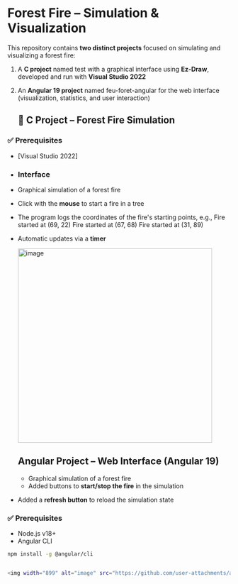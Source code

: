 #  Forest Fire – Simulation & Visualization

This repository contains **two distinct projects** focused on simulating and visualizing a forest fire:

1.  A **C project** named test with a graphical interface using **Ez-Draw**, developed and run with **Visual Studio 2022**
2.  An **Angular 19 project** named feu-foret-angular  for the web interface (visualization, statistics, and user interaction)

    ## 🔧 C Project – Forest Fire Simulation

### ✅ Prerequisites

- [Visual Studio 2022]

- ###  Interface

- Graphical simulation of a forest fire
- Click with the **mouse** to start a fire in a tree
- The program logs the coordinates of the fire's starting points, e.g.,
Fire started at (69, 22)
Fire started at (67, 68)
Fire started at (31, 89)
- Automatic updates via a **timer**

  <img width="438" alt="image" src="https://github.com/user-attachments/assets/33ff22ad-ef1d-41d9-80fb-7046c42dd0bc" />

  ##  Angular Project – Web Interface (Angular 19)
  - Graphical simulation of a forest fire
  - Added buttons to **start/stop the fire** in the simulation
- Added a **refresh button** to reload the simulation state
  
### ✅ Prerequisites

- Node.js v18+
- Angular CLI
```bash
npm install -g @angular/cli


<img width="899" alt="image" src="https://github.com/user-attachments/assets/8ca1c05e-9102-4983-a2b3-86775647c92a" />




